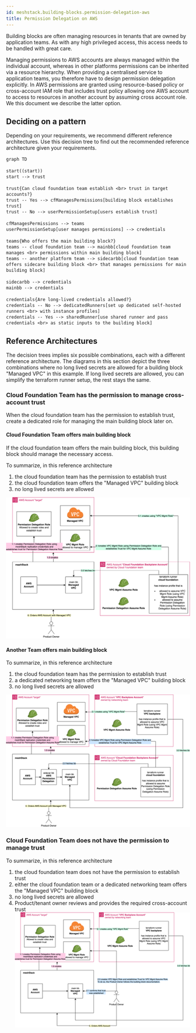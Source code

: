 ```yaml
---
id: meshstack.building-blocks.permission-delegation-aws
title: Permission Delegation on AWS
---
```


Building blocks are often managing resources in tenants that are owned by application teams.
As with any high privileged access, this access needs to be handled with great care.

Managing permissions to AWS accounts are always managed within the individual account, whereas in other platforms permissions can be inherited via a resource hierarchy. 
When providing a centralised service to application teams, you therefore have to design permission delegation explicitly.
In AWS permissions are granted using resource-based policy or cross-account IAM role that includes trust policy allowing one AWS account to access to resources in another account by assuming cross account role. We this document we describe the latter option.
## Deciding on a pattern

Depending on your requirements, we recommend different reference architectures.
Use this decision tree to find out the recommended reference architecture given your requirements.

```mermaid
graph TD

start((start))
start --> trust

trust{Can cloud foundation team establish <br> trust in target accounts?}
trust -- Yes --> cfManagesPermissions[building block establishes trust]
trust -- No --> userPermissionSetup[users establish trust]

cfManagesPermissions --> teams
userPermissionSetup[user manages permissions] --> credentials

teams{Who offers the main building block?}
teams -- cloud foundation team --> mainbb[cloud foundation team manages <br> permissions within main building block]
teams -- another platform team --> sidecarbb[cloud foundation team offers sidecare building block <br> that manages permissions for main building block]

sidecarbb --> credentials
mainbb --> credentials

credentials{Are long-lived credentials allowed?}
credentials -- No --> dedicatedRunners[set up dedicated self-hosted runners <br> with instance profiles]
credentials -- Yes --> sharedRunner[use shared runner and pass credentials <br> as static inputs to the building block] 
```

## Reference Architectures

The decision trees implies six possible combinations, each with a different reference architecture.
The diagrams in this section depict the three combinations where no long lived secrets are allowed for a building block "Managed VPC" in this example.
If long lived secrets are allowed, you can simplify the terraform runner setup, the rest stays the same.

### Cloud Foundation Team has the permission to manage cross-account trust

When the cloud foundation team has the permission to establish trust, create a dedicated role for managing the main building block later on.

#### Cloud Foundation Team offers main building block

If the cloud foundation team offers the main building block, this building block should manage the necessary access.

To summarize, in this reference architecture

1. the cloud foundation team has the permission to establish trust
2. the cloud foundation team offers the "Managed VPC" building block
3. no long lived secrets are allowed

![Reference Architecture for building block offered by cloud foundation team when no long lived secrets are allowed and the cloud foundation team has permission to establish trust](assets/building-blocks/cf-nocred-trust.png)

#### Another Team offers main building block

To summarize, in this reference architecture

1. the cloud foundation team has the permission to establish trust
2. a dedicated networking team offers the "Managed VPC" building block
3. no long lived secrets are allowed

![Reference Architecture for building block offered by dedicated team when no long lived secrets are allowed and the cloud foundation team has permission to establish trust](assets/building-blocks/ded-nocred-trust.png)

### Cloud Foundation Team does not have the permission to manage trust

To summarize, in this reference architecture

1. the cloud foundation team does not have the permission to establish trust
2. either the cloud foundation team or a dedicated networking team offers the "Managed VPC" building block
3. no long lived secrets are allowed
4. Product/tenant owner reviews and provides the required cross-account trust
![Reference Architecture for no long lived secrets are allowed and the cloud foundation team does not have permission to establish trust](assets/building-blocks/ded-nocred-notrust.png)
